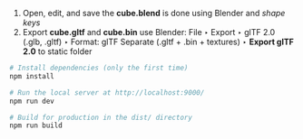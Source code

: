 1. Open, edit, and save the **cube.blend** is done using Blender and _shape keys_
2. Export **cube.gltf** and **cube.bin** use Blender: File ‣ Export ‣ glTF 2.0 (.glb, .gltf) ‣ Format: glTF Separate (.gltf + .bin + textures) ‣ **Export glTF 2.0** to static folder

``` bash
# Install dependencies (only the first time)
npm install

# Run the local server at http://localhost:9000/
npm run dev

# Build for production in the dist/ directory
npm run build
```

